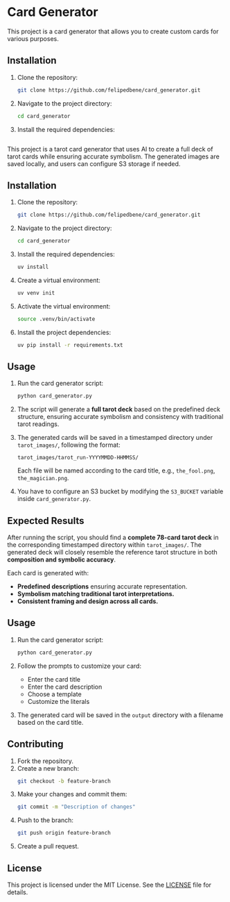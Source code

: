 # Card Generator

This project is a card generator that allows you to create custom cards for various purposes.

## Installation

1. Clone the repository:
    ```bash
    git clone https://github.com/felipedbene/card_generator.git
    ```
2. Navigate to the project directory:
    ```bash
    cd card_generator
    ```
3. Install the required dependencies:
    ```bash# Card Generator

This project is a tarot card generator that uses AI to create a full deck of tarot cards while ensuring accurate symbolism. The generated images are saved locally, and users can configure S3 storage if needed.

## Installation

1. Clone the repository:
    ```bash
    git clone https://github.com/felipedbene/card_generator.git
    ```
2. Navigate to the project directory:
    ```bash
    cd card_generator
    ```
3. Install the required dependencies:
    ```bash
    uv install
    ```

4. Create a virtual environment:
    ```bash
    uv venv init
    ```

5. Activate the virtual environment:
    ```bash
    source .venv/bin/activate
    ```

6. Install the project dependencies:
    ```bash
    uv pip install -r requirements.txt
    ```

## Usage

1. Run the card generator script:
    ```bash
    python card_generator.py
    ```
2. The script will generate a **full tarot deck** based on the predefined deck structure, ensuring accurate symbolism and consistency with traditional tarot readings.

3. The generated cards will be saved in a timestamped directory under `tarot_images/`, following the format:
    ```
    tarot_images/tarot_run-YYYYMMDD-HHMMSS/
    ```
    Each file will be named according to the card title, e.g., `the_fool.png`, `the_magician.png`.

4. You have to configure an S3 bucket by modifying the `S3_BUCKET` variable inside `card_generator.py`.

## Expected Results

After running the script, you should find a **complete 78-card tarot deck** in the corresponding timestamped directory within `tarot_images/`. The generated deck will closely resemble the reference tarot structure in both **composition and symbolic accuracy**.

Each card is generated with:
- **Predefined descriptions** ensuring accurate representation.
- **Symbolism matching traditional tarot interpretations.**
- **Consistent framing and design across all cards.**

## Usage

1. Run the card generator script:
    ```bash
    python card_generator.py
    ```
2. Follow the prompts to customize your card:
    - Enter the card title
    - Enter the card description
    - Choose a template
    - Customize the literals

3. The generated card will be saved in the `output` directory with a filename based on the card title.

## Contributing

1. Fork the repository.
2. Create a new branch:
    ```bash
    git checkout -b feature-branch
    ```
3. Make your changes and commit them:
    ```bash
    git commit -m "Description of changes"
    ```
4. Push to the branch:
    ```bash
    git push origin feature-branch
    ```
5. Create a pull request.

## License

This project is licensed under the MIT License. See the [LICENSE](LICENSE) file for details.